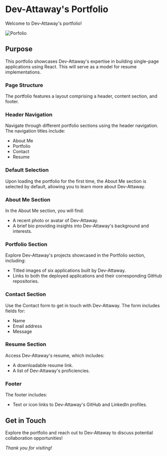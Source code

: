 # Dev-Attaway's Portfolio

Welcome to Dev-Attaway's portfolio!


![Porfolio](https://github.com/Dev-Attaway/React-Portfolio/assets/145059598/018c194e-627f-495f-b92d-4bf0c53339cf)



## Purpose

This portfolio showcases Dev-Attaway's expertise in building single-page applications using React. 
This will serve as a model for resume implementations.

### Page Structure

The portfolio features a layout comprising a header, content section, and footer.

### Header Navigation

Navigate through different portfolio sections using the header navigation. The navigation titles include:

- About Me
- Portfolio
- Contact
- Resume

### Default Selection

Upon loading the portfolio for the first time, the About Me section is selected by default, allowing you to learn more about Dev-Attaway.

### About Me Section

In the About Me section, you will find:

- A recent photo or avatar of Dev-Attaway.
- A brief bio providing insights into Dev-Attaway's background and interests.

### Portfolio Section

Explore Dev-Attaway's projects showcased in the Portfolio section, including:

- Titled images of six applications built by Dev-Attaway.
- Links to both the deployed applications and their corresponding GitHub repositories.

### Contact Section

Use the Contact form to get in touch with Dev-Attaway. The form includes fields for:

- Name
- Email address
- Message


### Resume Section

Access Dev-Attaway's resume, which includes:

- A downloadable resume link.
- A list of Dev-Attaway's proficiencies.

### Footer

The footer includes:

- Text or icon links to Dev-Attaway's GitHub and LinkedIn profiles.

## Get in Touch

Explore the portfolio and reach out to Dev-Attaway to discuss potential collaboration opportunities!

*Thank you for visiting!*
